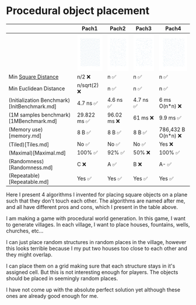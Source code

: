 # Procedural object placement


| | Pach1 | Pach2 | Pach3 | Pach4 |
|-|-------|-------|-------|--------|
| | <img src="Pach1/example.svg" width="100" height="100"/> | <img src="Pach2/example.svg" width="100" height="100"/> | <img src="Pach3/example.svg" width="100" height="100"/> | <img src="Pach4/example.svg" width="100" height="100"/> |
| Min [Square Distance](SquareDistance.md)| n/2 :x: | n :white_check_mark: | n :white_check_mark: | n :white_check_mark: | 
| Min Euclidean Distance | n/sqrt(2) :x: | n :white_check_mark: | n :white_check_mark: | n :white_check_mark:|
| (Initialization Benchmark)[InitBenchmark.md] | 4.7 ns :white_check_mark: | 4.6 ns :white_check_mark: | 4.7 ns :white_check_mark: | 6 ms O(n*n) :x: |
| (1M samples benchmark)[1MBenchmark.md] | 29.822 ms :white_check_mark: | 96.02 ms :x: | 61 ms :x: | 9.9 ms :white_check_mark: |
| (Memory use)[memory.md] | 8 B :white_check_mark: | 8 B :white_check_mark: | 8 B :white_check_mark: | 786,432 B O(n*n) :x: |
| (Tiled)[Tiles.md] | No :white_check_mark: | No :white_check_mark: | No :white_check_mark: | Yes :x: |
| (Maximal)[Maximal.md] | 100% :white_check_mark:| 92% :white_check_mark:| 50% :x: | 100% :white_check_mark:|
| (Randomness)[Randomness.md] | C :x: | A :white_check_mark:| B :x: | A- :white_check_mark:|
| (Repeatable)[Repeatable.md] | Yes :white_check_mark: | Yes :white_check_mark: | Yes :white_check_mark: | Yes :white_check_mark: |

Here I present 4 algorithms I invented for placing square objects on a plane such that they don't touch each other.  The algorithms are named after me, and all have different pros and cons, which I present in the table above.

I am making a game with procedural world generation.
In this game, I want to generate villages.
In each village, I want to place houses, fountains, wells, churches, etc...

I can just place random structures in random places in the village,  however this looks terrible because I my put two houses too close to each other and they might overlap.

I can place them on a grid making sure that each structure stays in it's assigned cell. But this is not interesting enough for players. The objects should be placed in seemingly random places.

I have not come up with the absolute perfect solution yet although these ones are already good enough for me. 
